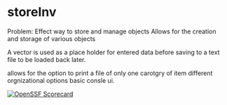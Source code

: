 # storeInv
Problem: Effect way to store and manage objects
Allows for the creation and storage of various objects


A vector is used as a place holder for entered data before saving to a text file to be loaded back later.

allows for the option to print a file of only one carotgry of item
different orgnizational options
basic consle ui.





[![OpenSSF Scorecard](htt‌ps://api.securityscorecards.dev/projects/github.com/TrueGamer1224/storeInv/badge)](htt‌ps://securityscorecards.dev/viewer/?uri=github.com/TrueGamer1224/storeInv)
